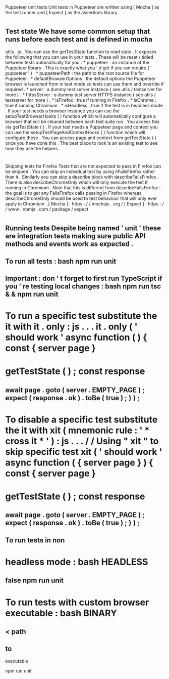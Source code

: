 #
Puppeteer
unit
tests
Unit
tests
in
Puppeteer
are
written
using
[
Mocha
]
as
the
test
runner
and
[
Expect
]
as
the
assertions
library
.
#
#
Test
state
We
have
some
common
setup
that
runs
before
each
test
and
is
defined
in
mocha
-
utils
.
js
.
You
can
use
the
getTestState
function
to
read
state
.
It
exposes
the
following
that
you
can
use
in
your
tests
.
These
will
be
reset
/
tidied
between
tests
automatically
for
you
:
*
puppeteer
:
an
instance
of
the
Puppeteer
library
.
This
is
exactly
what
you
'
d
get
if
you
ran
require
(
'
puppeteer
'
)
.
*
puppeteerPath
:
the
path
to
the
root
source
file
for
Puppeteer
.
*
defaultBrowserOptions
:
the
default
options
the
Puppeteer
browser
is
launched
from
in
test
mode
so
tests
can
use
them
and
override
if
required
.
*
server
:
a
dummy
test
server
instance
(
see
utils
/
testserver
for
more
)
.
*
httpsServer
:
a
dummy
test
server
HTTPS
instance
(
see
utils
/
testserver
for
more
)
.
*
isFirefox
:
true
if
running
in
Firefox
.
*
isChrome
:
true
if
running
Chromium
.
*
isHeadless
:
true
if
the
test
is
in
headless
mode
.
If
your
test
needs
a
browser
instance
you
can
use
the
setupTestBrowserHooks
(
)
function
which
will
automatically
configure
a
browser
that
will
be
cleaned
between
each
test
suite
run
.
You
access
this
via
getTestState
(
)
.
If
your
test
needs
a
Puppeteer
page
and
context
you
can
use
the
setupTestPageAndContextHooks
(
)
function
which
will
configure
these
.
You
can
access
page
and
context
from
getTestState
(
)
once
you
have
done
this
.
The
best
place
to
look
is
an
existing
test
to
see
how
they
use
the
helpers
.
#
#
Skipping
tests
for
Firefox
Tests
that
are
not
expected
to
pass
in
Firefox
can
be
skipped
.
You
can
skip
an
individual
test
by
using
itFailsFirefox
rather
than
it
.
Similarly
you
can
skip
a
describe
block
with
describeFailsFirefox
.
There
is
also
describeChromeOnly
which
will
only
execute
the
test
if
running
in
Chromium
.
Note
that
this
is
different
from
describeFailsFirefox
:
the
goal
is
to
get
any
FailsFirefox
calls
passing
in
Firefox
whereas
describeChromeOnly
should
be
used
to
test
behaviour
that
will
only
ever
apply
in
Chromium
.
[
Mocha
]
:
https
:
/
/
mochajs
.
org
/
[
Expect
]
:
https
:
/
/
www
.
npmjs
.
com
/
package
/
expect
#
#
Running
tests
Despite
being
named
'
unit
'
these
are
integration
tests
making
sure
public
API
methods
and
events
work
as
expected
.
-
To
run
all
tests
:
bash
npm
run
unit
-
__Important__
:
don
'
t
forget
to
first
run
TypeScript
if
you
'
re
testing
local
changes
:
bash
npm
run
tsc
&
&
npm
run
unit
-
To
run
a
specific
test
substitute
the
it
with
it
.
only
:
js
.
.
.
it
.
only
(
'
should
work
'
async
function
(
)
{
const
{
server
page
}
=
getTestState
(
)
;
const
response
=
await
page
.
goto
(
server
.
EMPTY_PAGE
)
;
expect
(
response
.
ok
)
.
toBe
(
true
)
;
}
)
;
-
To
disable
a
specific
test
substitute
the
it
with
xit
(
mnemonic
rule
:
'
*
cross
it
*
'
)
:
js
.
.
.
/
/
Using
"
xit
"
to
skip
specific
test
xit
(
'
should
work
'
async
function
(
{
server
page
}
)
{
const
{
server
page
}
=
getTestState
(
)
;
const
response
=
await
page
.
goto
(
server
.
EMPTY_PAGE
)
;
expect
(
response
.
ok
)
.
toBe
(
true
)
;
}
)
;
-
To
run
tests
in
non
-
headless
mode
:
bash
HEADLESS
=
false
npm
run
unit
-
To
run
tests
with
custom
browser
executable
:
bash
BINARY
=
<
path
-
to
-
executable
>
npm
run
unit

